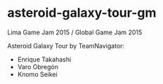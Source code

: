 # asteroid-galaxy-tour-gm
Lima Game Jam 2015 / Global Game Jam 2015

Asteroid Galaxy Tour by TeamNavigator:
- Enrique Takahashi
- Varo Obregón
- Knomo Seikei

